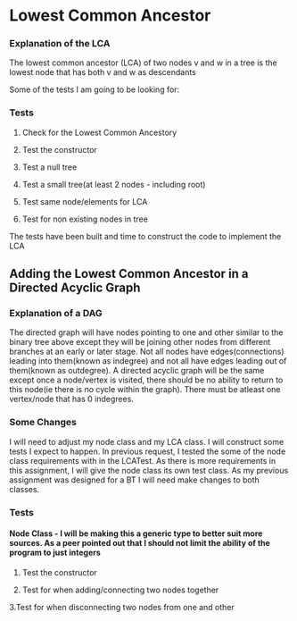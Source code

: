 # Lowest Common Ancestor

### Explanation of the LCA
The lowest common ancestor (LCA) of two nodes v and w in a tree is the lowest node that has both v and w as descendants

Some of the tests I am going to be looking for:

### Tests
1. Check for the Lowest Common Ancestory

2. Test the constructor

3. Test a null tree

4. Test a small tree(at least 2 nodes - including root)

3. Test same node/elements for LCA

5. Test for non existing nodes in tree

The tests have been built and time to construct the code to implement the LCA

## Adding the Lowest Common Ancestor in a Directed Acyclic Graph

### Explanation of a DAG
The directed graph will have nodes pointing to one and other similar to the binary tree above except they will be joining other nodes from different branches at an early or later stage. Not all nodes have edges(connections) leading into them(known as indegree) and not all have edges leading out of them(known as outdegree). A directed acyclic graph will be the same except once a node/vertex is visited, there should be no ability to return to this node(ie there is no cycle within the graph). There must be atleast one vertex/node that has 0 indegrees. 

### Some Changes
I will need to adjust my node class and my LCA class. I will construct some tests I expect to happen. In previous request, I tested the some of the node class requirements with in the LCATest. As there is more requirements in this assignment, I will give the node class its own test class. As my previous assignment was designed for a BT I will need make changes to both classes.

### Tests

#### Node Class - I will be making this a generic type to better suit more sources. As a peer pointed out that I should not limit the ability of the program to just integers
1. Test the constructor

2. Test for when adding/connecting two nodes together

3.Test for when disconnecting two nodes from one and other

